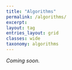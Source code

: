 ```yaml
---
title: "Algorithms"
permalink: /algorithms/
excerpt: 
layout: tag
entries_layout: grid
classes: wide
taxonomy: algorithms
---
```


*Coming soon.*